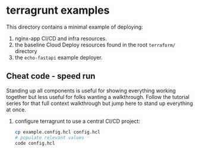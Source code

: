 # terragrunt examples

This directory contains a minimal example of deploying:

1. nginx-app CI/CD and infra resources.
2. the baseline Cloud Deploy resources found in the root `terraform/` directory
3. the `echo-fastapi` example deployer.

## Cheat code - speed run

Standing up all components is useful for showing everything working together but
less useful for folks wanting a walkthrough. Follow the tutorial series for that
full context walkthrough but jump here to stand up everything at once.

1. configure terragrunt to use a central CI/CD project:

    ```bash
    cp example.config.hcl config.hcl
    # populate relevant values
    code config.hcl
    ```
